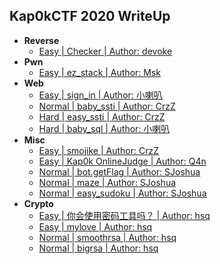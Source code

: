## Kap0kCTF 2020 WriteUp

- **Reverse**
  - [Easy | Checker | Author: devoke](Reverse/Checker)
- **Pwn**
  - [Easy | ez_stack | Author: Msk](Pwn/ez_stack)
- **Web**
  - [Easy | sign_in | Author: 小喇叭](Web/sign_in)
  - [Normal | baby_ssti | Author: CrzZ](Web/baby_ssti)
  - [Hard | easy_ssti | Author: CrzZ](Web/easy_ssti)
  - [Hard | baby_sql | Author: 小喇叭](Web/baby_sql)
- **Misc**
  - [Easy | smojike | Author: CrzZ](Misc/smojike)
  - [Easy | Kap0k OnlineJudge | Author: Q4n](Misc/Kap0k%20OnlineJudge)
  - [Normal | bot.getFlag | Author: SJoshua](Misc/bot.getFlag)
  - [Normal | maze | Author: SJoshua](Misc/maze)
  - [Normal | easy_sudoku | Author: SJoshua](Misc/easy_sudoku)
- **Crypto**
  - [Easy | 你会使用密码工具吗？ | Author: hsq](Crypto/%E4%BD%A0%E4%BC%9A%E4%BD%BF%E7%94%A8%E5%AF%86%E7%A0%81%E5%B7%A5%E5%85%B7%E5%90%97%EF%BC%9F)
  - [Easy | mylove | Author: hsq](Crypto/mylove)
  - [Normal | smoothrsa | Author: hsq](Crypto/smoothrsa)
  - [Normal | bigrsa | Author: hsq](Crypto/bigrsa)